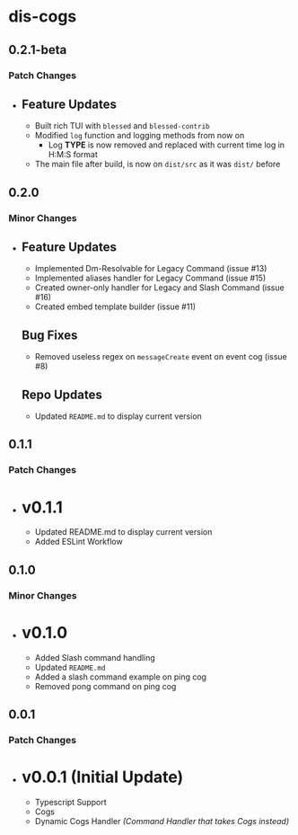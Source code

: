 # dis-cogs

## 0.2.1-beta

### Patch Changes

- ## Feature Updates

  - Built rich TUI with `blessed` and `blessed-contrib`
  - Modified `log` function and logging methods from now on
    - Log **TYPE** is now removed and replaced with current time log in H:M:S format
  - The main file after build, is now on `dist/src` as it was `dist/` before

## 0.2.0

### Minor Changes

- ## Feature Updates

  - Implemented Dm-Resolvable for Legacy Command (issue #13)
  - Implemented aliases handler for Legacy Command (issue #15)
  - Created owner-only handler for Legacy and Slash Command (issue #16)
  - Created embed template builder (issue #11)

  ## Bug Fixes

  - Removed useless regex on `messageCreate` event on event cog (issue #8)

  ## Repo Updates

  - Updated `README.md` to display current version

## 0.1.1

### Patch Changes

- # v0.1.1

  - Updated README.md to display current version
  - Added ESLint Workflow

## 0.1.0

### Minor Changes

- # v0.1.0

  - Added Slash command handling
  - Updated `README.md`
  - Added a slash command example on ping cog
  - Removed pong command on ping cog

## 0.0.1

### Patch Changes

- # v0.0.1 (Initial Update)

  - Typescript Support
  - Cogs
  - Dynamic Cogs Handler _(Command Handler that takes Cogs instead)_
